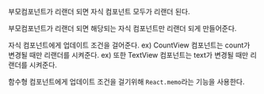 부모컴포넌트가 리랜더 되면 자식 컴포넌트 모두가 리랜더 된다.

부모컴포넌트가 리랜더 되면 해당되는 자식 컴포넌트만 리랜더 되게 만들어준다.

자식 컴포넌트에게 업데이트 조건을 걸어준다.
ex) CountView 컴포넌트는 count가 변경될 때만 리랜더를 시켜준다.
ex) 또한 TextView 컴포넌트는 text가 변경될 때만 리랜더를 시켜준다.

함수형 컴포넌트에게 업데이트 조건을 걸기위해 `React.memo`라는 기능을 사용한다.
